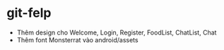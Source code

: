 # git-felp
- Thêm design cho Welcome, Login, Register, FoodList, ChatList, Chat
- Thêm font Monsterrat vào android/assets
